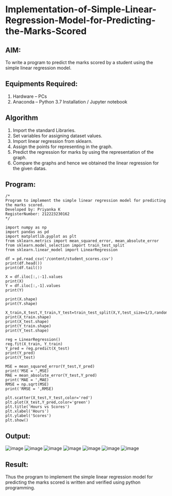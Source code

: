 # Implementation-of-Simple-Linear-Regression-Model-for-Predicting-the-Marks-Scored

## AIM:
To write a program to predict the marks scored by a student using the simple linear regression model.

## Equipments Required:
1. Hardware – PCs
2. Anaconda – Python 3.7 Installation / Jupyter notebook

## Algorithm
1. Import the standard Libraries.
2.  Set variables for assigning dataset values.
3.  Import linear regression from sklearn.
4.  Assign the points for representing in the graph.
5.  Predict the regression for marks by using the representation of the graph.
6.  Compare the graphs and hence we obtained the linear regression for the given datas.
 

## Program:
```
/*
Program to implement the simple linear regression model for predicting the marks scored.
Developed by: Priyanka K
RegisterNumber: 212223230162
*/
```
```
import numpy as np
import pandas as pd
import matplotlib.pyplot as plt
from sklearn.metrics import mean_squared_error, mean_absolute_error
from sklearn.model_selection import train_test_split
from sklearn.linear_model import LinearRegression

df = pd.read_csv('/content/student_scores.csv')
print(df.head())
print(df.tail())

X = df.iloc[:,:-1].values
print(X)
Y = df.iloc[:,-1].values
print(Y)

print(X.shape)
print(Y.shape)

X_train,X_test,Y_train,Y_test=train_test_split(X,Y,test_size=1/3,random_state=0)
print(X_train.shape)
print(X_test.shape)
print(Y_train.shape)
print(Y_test.shape)

reg = LinearRegression()
reg.fit(X_train, Y_train)
Y_pred = reg.predict(X_test)
print(Y_pred)
print(Y_test)

MSE = mean_squared_error(Y_test,Y_pred)
print('MSE = ',MSE)
MAE = mean_absolute_error(Y_test,Y_pred)
print('MAE = ',MAE)
RMSE = np.sqrt(MSE)
print('RMSE = ',RMSE)

plt.scatter(X_test,Y_test,color='red')
plt.plot(X_test,Y_pred,color='green')
plt.title('Hours vs Scores')
plt.xlabel('Hours')
plt.ylabel('Scores')
plt.show()
```

## Output:
![image](https://github.com/user-attachments/assets/309346dc-9bd3-41a1-96ed-839305d70fb8)
![image](https://github.com/user-attachments/assets/8da9797b-7196-4018-80c6-fca5acaf1b4f)
![image](https://github.com/user-attachments/assets/9fe9e4a5-a861-4eea-a95a-85d00613f0c2)
![image](https://github.com/user-attachments/assets/5c3d7044-ae1d-4149-a676-626c835b5af5)
![image](https://github.com/user-attachments/assets/5395986d-3670-4af9-a873-4d90c65707cb)
![image](https://github.com/user-attachments/assets/7cde7ac9-6431-4831-b8ac-c90531863258)
![image](https://github.com/user-attachments/assets/0a4b57d1-a337-48ca-8e9b-a1b51e7dfe63)

## Result:
Thus the program to implement the simple linear regression model for predicting the marks scored is written and verified using python programming.
